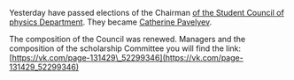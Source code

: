 Yesterday have passed elections of the Chairman [of the Student Council of physics Department](https://vk.com/page-131429_52299346). They became [Catherine Pavelyev](https://vk.com/pavelevaka).

The composition of the Council was renewed. Managers and the composition of the scholarship Committee you will find the link: [https://vk.com/page-131429\_52299346](https://vk.com/page-131429_52299346)